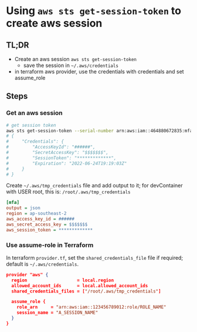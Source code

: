 # Using `aws sts get-session-token` to create aws session

## TL;DR
- Create an aws session `aws sts get-session-token`
  - save the session in `~/.aws/credentials`
- in terraform aws provider, use the credentials with credentials and set assume_role

## Steps

### Get an aws session
```bash
# get session token
aws sts get-session-token --serial-number arn:aws:iam::464880672835:mfa/john.zen --token-code 000000
# {
#     "Credentials": {
#         "AccessKeyId": "######",
#         "SecretAccessKey": "$$$$$$$",
#         "SessionToken": "*************",
#         "Expiration": "2022-06-24T19:19:03Z"
#     }
# }

```

Create `~/.aws/tmp_credentials` file and add output to it; for devContainer with USER root, this is: `/root/.aws/tmp_credentials`
```ini
[mfa]
output = json
region = ap-southeast-2
aws_access_key_id = ######
aws_secret_access_key = $$$$$$$
aws_session_token = *************
```
### Use assume-role in Terraform
In terraform `provider.tf`, set the `shared_credentials_file` file if required; default is `~/.aws/credentials`.

```json
provider "aws" {
  region                   = local.region
  allowed_account_ids      = local.allowed_account_ids
  shared_credentials_files = ["/root/.aws/tmp_credentials"]

  assume_role {
    role_arn     = "arn:aws:iam::123456789012:role/ROLE_NAME"
    session_name = "A_SESSION_NAME"
  }
}
```
